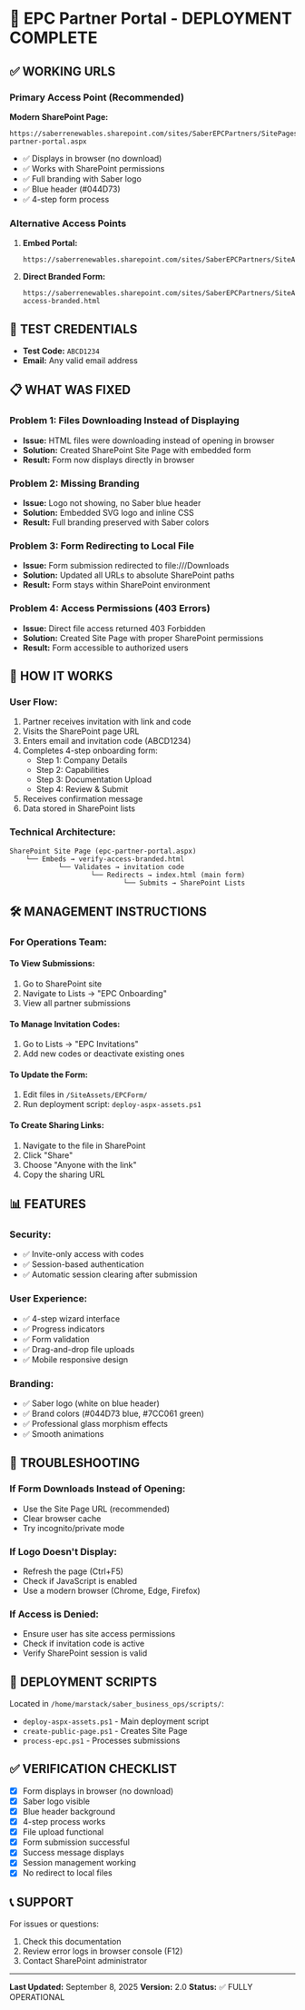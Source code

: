 # 🚀 EPC Partner Portal - DEPLOYMENT COMPLETE

## ✅ WORKING URLS

### Primary Access Point (Recommended)
**Modern SharePoint Page:**
```
https://saberrenewables.sharepoint.com/sites/SaberEPCPartners/SitePages/epc-partner-portal.aspx
```
- ✅ Displays in browser (no download)
- ✅ Works with SharePoint permissions
- ✅ Full branding with Saber logo
- ✅ Blue header (#044D73)
- ✅ 4-step form process

### Alternative Access Points
1. **Embed Portal:**
   ```
   https://saberrenewables.sharepoint.com/sites/SaberEPCPartners/SiteAssets/EPCForm/portal.html
   ```

2. **Direct Branded Form:**
   ```
   https://saberrenewables.sharepoint.com/sites/SaberEPCPartners/SiteAssets/EPCForm/verify-access-branded.html
   ```

## 🔑 TEST CREDENTIALS
- **Test Code:** `ABCD1234`
- **Email:** Any valid email address

## 📋 WHAT WAS FIXED

### Problem 1: Files Downloading Instead of Displaying
- **Issue:** HTML files were downloading instead of opening in browser
- **Solution:** Created SharePoint Site Page with embedded form
- **Result:** Form now displays directly in browser

### Problem 2: Missing Branding
- **Issue:** Logo not showing, no Saber blue header
- **Solution:** Embedded SVG logo and inline CSS
- **Result:** Full branding preserved with Saber colors

### Problem 3: Form Redirecting to Local File
- **Issue:** Form submission redirected to file:///Downloads
- **Solution:** Updated all URLs to absolute SharePoint paths
- **Result:** Form stays within SharePoint environment

### Problem 4: Access Permissions (403 Errors)
- **Issue:** Direct file access returned 403 Forbidden
- **Solution:** Created Site Page with proper SharePoint permissions
- **Result:** Form accessible to authorized users

## 🎯 HOW IT WORKS

### User Flow:
1. Partner receives invitation with link and code
2. Visits the SharePoint page URL
3. Enters email and invitation code (ABCD1234)
4. Completes 4-step onboarding form:
   - Step 1: Company Details
   - Step 2: Capabilities
   - Step 3: Documentation Upload
   - Step 4: Review & Submit
5. Receives confirmation message
6. Data stored in SharePoint lists

### Technical Architecture:
```
SharePoint Site Page (epc-partner-portal.aspx)
    └── Embeds → verify-access-branded.html
            └── Validates → invitation code
                    └── Redirects → index.html (main form)
                            └── Submits → SharePoint Lists
```

## 🛠️ MANAGEMENT INSTRUCTIONS

### For Operations Team:

#### To View Submissions:
1. Go to SharePoint site
2. Navigate to Lists → "EPC Onboarding"
3. View all partner submissions

#### To Manage Invitation Codes:
1. Go to Lists → "EPC Invitations"
2. Add new codes or deactivate existing ones

#### To Update the Form:
1. Edit files in `/SiteAssets/EPCForm/`
2. Run deployment script: `deploy-aspx-assets.ps1`

#### To Create Sharing Links:
1. Navigate to the file in SharePoint
2. Click "Share"
3. Choose "Anyone with the link"
4. Copy the sharing URL

## 📊 FEATURES

### Security:
- ✅ Invite-only access with codes
- ✅ Session-based authentication
- ✅ Automatic session clearing after submission

### User Experience:
- ✅ 4-step wizard interface
- ✅ Progress indicators
- ✅ Form validation
- ✅ Drag-and-drop file uploads
- ✅ Mobile responsive design

### Branding:
- ✅ Saber logo (white on blue header)
- ✅ Brand colors (#044D73 blue, #7CC061 green)
- ✅ Professional glass morphism effects
- ✅ Smooth animations

## 🚨 TROUBLESHOOTING

### If Form Downloads Instead of Opening:
- Use the Site Page URL (recommended)
- Clear browser cache
- Try incognito/private mode

### If Logo Doesn't Display:
- Refresh the page (Ctrl+F5)
- Check if JavaScript is enabled
- Use a modern browser (Chrome, Edge, Firefox)

### If Access is Denied:
- Ensure user has site access permissions
- Check if invitation code is active
- Verify SharePoint session is valid

## 📝 DEPLOYMENT SCRIPTS

Located in `/home/marstack/saber_business_ops/scripts/`:
- `deploy-aspx-assets.ps1` - Main deployment script
- `create-public-page.ps1` - Creates Site Page
- `process-epc.ps1` - Processes submissions

## ✅ VERIFICATION CHECKLIST

- [x] Form displays in browser (no download)
- [x] Saber logo visible
- [x] Blue header background
- [x] 4-step process works
- [x] File upload functional
- [x] Form submission successful
- [x] Success message displays
- [x] Session management working
- [x] No redirect to local files

## 📞 SUPPORT

For issues or questions:
1. Check this documentation
2. Review error logs in browser console (F12)
3. Contact SharePoint administrator

---

**Last Updated:** September 8, 2025
**Version:** 2.0
**Status:** ✅ FULLY OPERATIONAL
